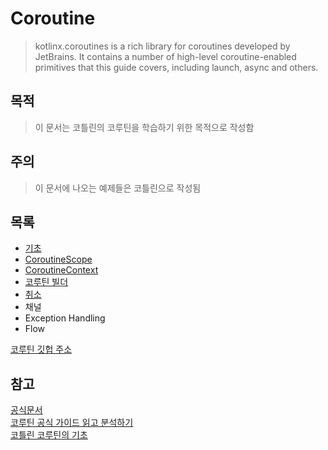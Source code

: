 # Coroutine
> kotlinx.coroutines is a rich library for coroutines developed by JetBrains. It contains a number of high-level coroutine-enabled primitives that this guide covers, including launch, async and others.

## 목적
> 이 문서는 코틀린의 코루틴을 학습하기 위한 목적으로 작성함

## 주의
> 이 문서에 나오는 예제들은 코틀린으로 작성됨

## 목록
- [기초](https://github.com/sirasatarato/Kotlin_Coroutine_Study/blob/master/Basics.md)
- [CoroutineScope](https://github.com/sirasatarato/Kotlin_Coroutine_Study/blob/master/CoroutineScope.md)
- [CoroutineContext](https://github.com/sirasatarato/Kotlin_Coroutine_Study/blob/master/CoroutineContext.md)
- [코루틴 빌더](https://github.com/sirasatarato/Kotlin_Coroutine_Study/blob/master/CoroutineBuilder.md)
- [취소](https://github.com/sirasatarato/Kotlin_Coroutine_Study/blob/master/Cancellation.md)
- 채널
- Exception Handling
- Flow

[코루틴 깃헙 주소](https://github.com/Kotlin/kotlinx.coroutines)

## 참고
[공식문서](https://kotlinlang.org/docs/reference/coroutines/coroutines-guide.html)  
[코루틴 공식 가이드 읽고 분석하기](https://medium.com/@myungpyo/reading-coroutine-official-guide-thoroughly-part-0-20176d431e9d)  
[코틀린 코루틴의 기초](https://medium.com/@limgyumin/%EC%BD%94%ED%8B%80%EB%A6%B0-%EC%BD%94%EB%A3%A8%ED%8B%B4%EC%9D%98-%EA%B8%B0%EC%B4%88-cac60d4d621b)

